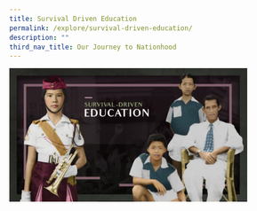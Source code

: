 ```yaml
---
title: Survival Driven Education
permalink: /explore/survival-driven-education/
description: ""
third_nav_title: Our Journey to Nationhood
---
```

<img src="/images/journeytonationhood1.gif" style="width:85%">